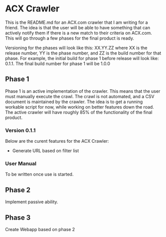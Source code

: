 # ACX Crawler

This is the README.md for an ACX.com crawler that I am writing for a friend. The idea is that the user will be able to have something that can actively notify them if there is a new match to their criteria on ACX.com.  This will go through a few phases for the final product is ready.

Versioning for the phases will look like this: XX.YY.ZZ where XX is the release number, YY is the phase number, and ZZ is the build number for that phase. For example, the initial build for phase 1 before release will look like: 0.1.1. The final build number for phase 1 will be 1.0.0

## Phase 1

Phase 1 is an active implementation of the crawler.  This means that the user must manually execute the crawl. The crawl is not automated, and a CSV document is maintained by the crawler. The idea is to get a running workable script for now, while working on better features down the road. The active crawler will have roughly 85% of the functionality of the final product.

### Version 0.1.1

Below are the curent features for the ACX Crawler:

  * Generate URL based on filter list

### User Manual

To be written once use is started.

## Phase 2

Implement passive ability.

## Phase 3

Create Webapp based on phase 2

